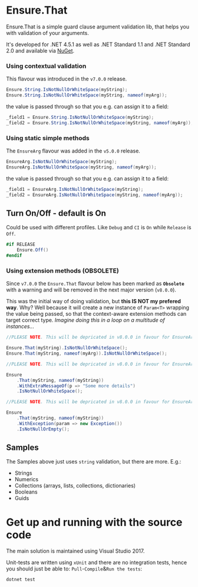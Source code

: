 # Ensure.That
Ensure.That is a simple guard clause argument validation lib, that helps you with validation of your arguments.

It's developed for .NET 4.5.1 as well as .NET Standard 1.1 and .NET Standard 2.0 and available via [NuGet](https://www.nuget.org/packages/ensure.that/).

### Using contextual validation
This flavour was introduced in the `v7.0.0` release.

```csharp
Ensure.String.IsNotNullOrWhiteSpace(myString);
Ensure.String.IsNotNullOrWhiteSpace(myString, nameof(myArg));
```

the value is passed through so that you e.g. can assign it to a field:

```csharp
_field1 = Ensure.String.IsNotNullOrWhiteSpace(myString);
_field2 = Ensure.String.IsNotNullOrWhiteSpace(myString, nameof(myArg));
```

### Using static simple methods
The `EnsureArg` flavour was added in the `v5.0.0` release.

```csharp
EnsureArg.IsNotNullOrWhiteSpace(myString);
EnsureArg.IsNotNullOrWhiteSpace(myString, nameof(myArg));
```

the value is passed through so that you e.g. can assign it to a field:

```csharp
_field1 = EnsureArg.IsNotNullOrWhiteSpace(myString);
_field2 = EnsureArg.IsNotNullOrWhiteSpace(myString, nameof(myArg));
```

## Turn On/Off - default is On
Could be used with different profiles. Like `Debug` and `CI` is `On` while `Release` is `Off`.

```csharp
#if RELEASE
    Ensure.Off()
#endif
```

### Using extension methods (OBSOLETE)
Since `v7.0.0` the `Ensure.That` flavour below has been marked as **`Obsolete`** with a warning and will be removed in the next major version (`v8.0.0`).

This was the initial way of doing validation, but **this IS NOT my prefered way**. Why? Well because it will
create a new instance of `Param<T>` wrapping the value being passed, so that the context-aware extension
methods can target correct type. *Imagine doing this in a loop on a multitude of instances...*

```csharp
//PLEASE NOTE. This will be depricated in v8.0.0 in favour for EnsureArg.Is...()

Ensure.That(myString).IsNotNullOrWhiteSpace();
Ensure.That(myString, nameof(myArg)).IsNotNullOrWhiteSpace();
```

```csharp
//PLEASE NOTE. This will be depricated in v8.0.0 in favour for EnsureArg.Is...()

Ensure
    .That(myString, nameof(myString))
    .WithExtraMessageOf(p => "Some more details")
    .IsNotNullOrWhiteSpace();
```

```csharp
//PLEASE NOTE. This will be depricated in v8.0.0 in favour for EnsureArg.Is...()

Ensure
    .That(myString, nameof(myString))
    .WithException(param => new Exception())
    .IsNotNullOrEmpty();
```

## Samples
The Samples above just uses `string` validation, but there are more. E.g.:

* Strings
* Numerics
* Collections (arrays, lists, collections, dictionaries)
* Booleans
* Guids

# Get up and running with the source code #
The main solution is maintained using Visual Studio 2017.

Unit-tests are written using `xUnit` and there are no integration tests, hence you should just be able to: `Pull`-`Compile`&`Run the tests`:

```
dotnet test
```
